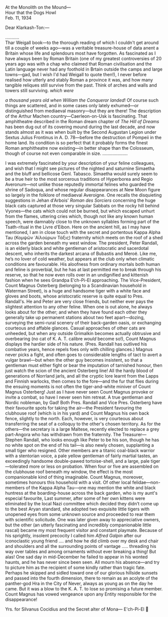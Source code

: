 At the Monolith on the Mound—  
Hour that the Dogs Howl  
Feb. 11, 1934

Dear Klarkash-Ton:—

...........  
Thar Weigall book—to the thorough reading of which I couldn't get around till a couple of weeks ago—was a veritable treasure-house of data anent a Britain whose life and splendours most have forgotten. As fascinated as I have always been by Roman Britain (one of my greatest controversies of 20 years ago was with a chap who claimed that Roman civilisation and the Latin language never had any foothold in Brtain outside the camps and large towns—gad, but I wish I'd had Weigall to quote then!), I never before realised how utterly and stably Roman a province it was, and how many tangible reliques still survive from the past. Think of arches and walls and towers still surviving. *which were*

*a thousand years old when William the Conqueror landed*! Of course such things are scattered, and in some cases only lately exhumed—or distinguished from mediaeval masonry—but they are there! The description of the Arthur Machen country—Caerleon-on-Usk is fascinating. That amphitheatre described in the Roman dream chapter of *The Hill of Dreams* has been dug out of its covering mound during the last decade, and now stands almost as it was when built by the Second Augustan Legion under Sextus Julius Frontinus in A. D. 78—before the destruction of Pompeii in the home land. Its condition is so perfect that it probably forms the finest Roman amphitheatre now existing—in better shape than the Colosseum, though of course not even comparable in size. ....................

I was extremely fascinated by your description of your feline colleagues, and wish that I might see pictures of the nighted and saturnine Simaetha and the bluff and bellicose Genl. Tabasco. Simaetha would surely seem to be a true heir to the most sorcerous traditions of Hyperborea and Regio Averonum—not unlike those reputedly immortal felines who guarded the shrine of Sadoqua, and whose regular disappearances at New Moon figure so largely in the folklore of mediaeval Averoigne. One recalls the disquieting suggestions in Jehan d'Arbois' *Roman des Sorciers* concerning the huge black cats captured at those very singular Sabbats on the rocky hill behind Vyones—the cats which could not be burned, but which escaped unhurt from the flames, uttering cries which, though not like any known human speech, were damnably close to the unknown syllables forming part of the Tsath-ritual in the Livre d’Eibon. Here on the ancient hill, as I may have mentioned, I am in close touch with the secret and portentous Kappa Alpha Tau (Κομψῶν ᾿Αἰλούρων Τάξις) fraternity which meets on the roof of a shed across the garden beneath my west window. The president, Peter Randall, is an elderly black and white gentleman of aristocratic and sacerdotal descent, who inherits the darkest arcana of Bubastis and Meroë. Like me, he’s no lover of cold weather, but appears at the club only when climatic conditions are favourable. His aloofness from ordinary mortals both human and feline is proverbial, but he has at last permitted me to break through his reserve, so that he now even
rolls over in an undignified and kittenish fashion when he sees Grandpa E’ch-Pi-El approaching. The Vice-President, Count Magnus Osterberg (belonging to a Scandinavian household in Waterman Street), is a huge and handsome tiger with a white face and gloves and boots, whose aristocratic reserve is quite equal to Pres. Randall's. He and Peter are very close friends, but neither ever pays the slightest attention to any other feline. When one is out alone, he always looks about for the other; and when they have found each other they generally take up permanent stations about two feet apart—dozing, surveying the semi-rural scenery of their back-garden oasis, or exchanging courteous and affable glances. Casual approaches of other cats are unheeded, but when any outside Grimalkin becomes actually obtrusive and overbearing (no cat of K. A. T. calibre *would* become so!), Count Magnus displays the hardier side of his nature. (Pres. Randall has outlived his combative years, hence repels foes only with chilling glances.) Magnus never picks a fight, and often goes to considerable lengths of tact to avert a vulgar brawl—but when the other guy becomes insistent, so that a gentleman must either fight or bear the imputation of tarnished honour, then just watch the scion of the ancient Osterberg line! All the hardy blood of generations of Norrland jarls, and all the cryptic lore learnt from the Lapps and Finnish warlocks, then comes to the fore—and the fur that flies during the ensuing moments is not often the tiger-and-white miniver of Count Magnus Osterberg! Just as I have never seen Count Magnus provoke or invite a combat, so have I never seen him retreat. A true gentleman and Nordic nobleman, by Gad! Both Pres. Randall and Vice Pres. Osterberg have their favourite spots for taking the air—the President favouring the clubhouse roof (which is in his yard) and Count Magnus his own back fence, slightly to the north. Each, however, is very courteous about transferring the seat of a colloquy to the other's chosen territory. As for the others—the secretary is a large Maltese, recently elected to replace a grey part-Angora who has withdrawn from the fraternity. The Treasurer—Stephen Randall, who looks enough like Peter to be his son, though he has no white spot on the end of his tail—is also newly chosen, supplanting a small tiger who resigned. Other members are a titanic coal-black warrior with a stentorian voice, a pale yellow gentleman of fairly martial tastes, an exceedingly handsome double-pawed tortoise-shell, and a large, pale tiger—tolerated more or less on probation. When four or five are assembled on the clubhouse roof beneath my window, the effect is the most companionable kind of thing imaginable. Count Magnus, moreover, sometimes honours this household with a visit. Of other local felidae—non-members of the Kappa Alpha Tau—one may mention the white and black huntress at the boarding-house across the back garden, who is my aunt's especial favourite, Last summer, after some of her own kittens were eliminated by the local Nazi committee which decided they didn’t come up to the best Aryan standard, she adopted two exquisite little tigers with unopened eyes from some unknown source and proceeded to rear them with scientific solicitude. One was later given away to appreciative owners, but the other (an utterly fascinating and incredibly companionable little rascal) became my most frequent visitor and constant playmate. Because of his sprightly, insolent precocity I called him *Alfred Galpin* after our iconoclastic young friend .... and how he did climb over my desk and chair and shoulders and all the surrounding points
of vantage ..... threading his way over tables and among ornaments without ever breaking a thing! But alas! One sad day in mid-December he failed to appear in his wonted haunts, and he has never since been seen. All mourn his absence—and try to picture him as the recipient of some kindly rather than tragic fate. Perhaps he skipped and sidled toward one of our glorious hillside sunsets and passed into the fourth dimension, there to remain as an acolyte of the panther-god Hra in the City of Never, always as young as on the day he came. But it was a blow to the K. A. T. to lose so promising a future member. Count Magnus has vowed vengeance upon any Entity responsible for the disappearance!

Yrs. for Silvanus Cocidius and the Secret alter of Mona—
E'ch-Pi-El

